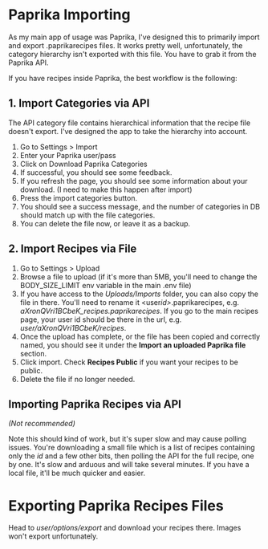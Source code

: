 # Paprika Importing

As my main app of usage was Paprika, I've designed this to primarily import and export .paprikarecipes files. It works pretty well, unfortunately, the category hierarchy isn't exported with this file. You have to grab it from the Paprika API.

If you have recipes inside Paprika, the best workflow is the following:

## 1. Import Categories via API

The API category file contains hierarchical information that the recipe file doesn't export. I've designed the app to take the hierarchy into account.

1. Go to Settings > Import
2. Enter your Paprika user/pass
3. Click on Download Paprika Categories
4. If successful, you should see some feedback.
5. If you refresh the page, you should see some information about your download. (I need to make this happen after import)
6. Press the import categories button.
7. You should see a success message, and the number of categories in DB should match up with the file categories.
8. You can delete the file now, or leave it as a backup.

## 2. Import Recipes via File

1. Go to Settings > Upload
2. Browse a file to upload (if it's more than 5MB, you'll need to change the BODY_SIZE_LIMIT env variable in the main .env file)
3. If you have access to the _Uploads/Imports_ folder, you can also copy the file in there. You'll need to rename it <user*id>*<myfile>.paprikarecipes, e.g. _aXronQVri1BCbeK_recipes.paprikarecipes_. If you go to the main recipes page, your user id should be there in the url, e.g. _user/aXronQVri1BCbeK/recipes_.
4. Once the upload has complete, or the file has been copied and correctly named, you should see it under the **Import an uploaded Paprika file** section.
5. Click import. Check **Recipes Public** if you want your recipes to be public.
6. Delete the file if no longer needed.

## Importing Paprika Recipes via API

_(Not recommended)_

Note this should kind of work, but it's super slow and may cause polling issues. You're downloading a small file which is a list of recipes containing only the _id_ and a few other bits, then polling the API for the full recipe, one by one. It's slow and arduous and will take several minutes. If you have a local file, it'll be much quicker and easier.

# Exporting Paprika Recipes Files

Head to _user/options/export_ and download your recipes there. Images won't export unfortunately.
